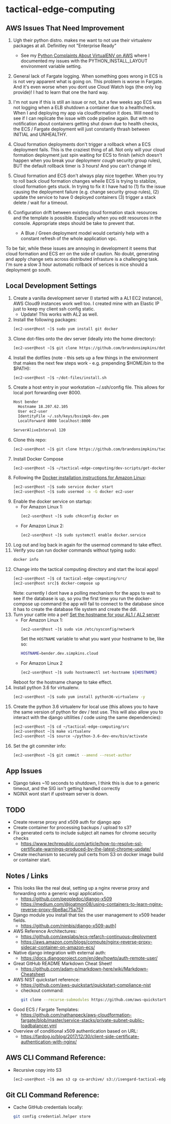 # tactical-edge-computing

## AWS Issues That Need Improvement

01. Ugh their python distro. makes me want to not use their virtualenv packages
    at all. Definitley not "Enterprise Ready"
    - See my [Python Complaints About VirtualENV on AWS](pip-install-error.txt)
      where I documented my issues with the PYTHON_INSTALL_LAYOUT environment
      variable setting.

02. General lack of Fargate logging. When something goes wrong in ECS is is not
    very apparent what is going on. This problem is worse in Fargate. And it's
    even worse when you dont use Cloud Watch logs (the only log provide)! I had
    to learn that one the hard way.

03. I'm not sure if this is still an issue or not, but a few weeks ago ECS was
    not logging when a ELB shutdown a container due to a healthcheck. When I
    and deploying my app via cloudformation it does. Will need to see if I can
    replicate the issue with code pipeline again. But with no notification
    about containers getting shut down due to health checks, the ECS / Fargate
    deployment will just constantly thrash between INITIAL and UNHEALTHY.

04. Cloud formation deployments don't trigger a rollback when a ECS deployment
    fails. This is the craziest thing of all. Not only will your cloud
    formation deployment just spin waiting for ECS to finish (which doesn't
    happen when you break your deploymenr *cough* security group rules), BUT
    the default rollback timer is 3 hours! And you can't change it!

05. Cloud formation and ECS don't always play nice together. When you try to
    roll back cloud formation changes wheile ECS is trying to stablize,
    cloud formation gets stuck. In trying to fix it I have had to (1) fix the
    issue causing the deployment failure (e.g. change security group rules),
    (2) update the service to have 0 deployed containers (3) trigger a stack
    delete / wait for a timeout.

06. Configuration drift between existing cloud formation stack resources and
    the template is possible. Especially when you edit resources in the
    console. Appropriate steps should be take to prevent that.
    - A Blue / Green deployment model would certainly help with a constant
      refresh of the whole application vpc.

To be fair, while these issues are annoying in development it seems that cloud
formation and ECS err on the side of caution. No doubt, generating and apply
change sets across distributed infrasture is a challenging task. I'm sure a
slow 3 hour automatic rollback of serices is nice should a deployment go south.

## Local Development Settings

01. Create a vanilla development server (I started with a AL1 EC2 instance), AWS
    Cloud9 instances work well too. I created mine with an Elastic IP just to
    keep my client ssh config static.
    - Update! This works with AL2 as well.
02. Install the following packages:
    ```bash
    [ec2-user@host ~]$ sudo yum install git docker
    ```
03. Clone dot-files onto the dev server (ideally into the home directory):
    ```bash
    [ec2-user@host ~]$ git clone https://github.com/brandonsimpkins/dot-files
    ```
04. Install the dotfiles (note - this sets up a few things in the environment
    that makes the next few steps work - e.g. prepending $HOME/bin to the
    $PATH):
    ```bash
    [ec2-user@host ~]$ ~/dot-files/install.sh
    ```
05. Create a host entry in your workstation ~/.ssh/config file. This allows for
    local port forwarding over 8000.
    ```bash
    Host bender
      Hostname 18.207.62.105
      User ec2-user
      IdentityFile ~/.ssh/keys/bssimpk-dev.pem
      LocalForward 8000 localhost:8000

    ServerAliveInterval 120
    ```
06. Clone this repo:
    ```bash
    [ec2-user@host ~]$ git clone https://github.com/brandonsimpkins/tactical-edge-computing
    ```
07. Install Docker Compose
    ```bash
    [ec2-user@host ~]$ ~/tactical-edge-computing/dev-scripts/get-docker-compose.sh
    ```
08. Following the [Docker installation instructions for Amazon Linux](https://docs.aws.amazon.com/AmazonECS/latest/developerguide/docker-basics.html):
    ```bash
    [ec2-user@host ~]$ sudo service docker start
    [ec2-user@host ~]$ sudo usermod -a -G docker ec2-user
    ```
09. Enable the docker service on startup:
    - For Amazon Linux 1:
      ```bash
      [ec2-user@host ~]$ sudo chkconfig docker on
      ```
    - For Amazon Linux 2:
      ```bash
      [ec2-user@host ~]$ sudo systemctl enable docker.service
      ```
10. Log out and log back in again for the usermod command to take effect.
11. Verify you can run docker commands without typing sudo:
    ```bash
    docker info
    ```
12. Change into the tactical computing directory and start the local apps!
    ```bash
    [ec2-user@host ~]$ cd tactical-edge-computing/src/
    [ec2-user@host src]$ docker-compose up
    ```
    Note: currently I dont have a polling mechanism for the apps to wait to see
    if the database is up, so you the first time you run the docker-compose up
    command the app will fail to connect to the database since it has to create
    the database file system and create the ddl.
13. Turn your cattle into a pet! [Set the hostname for your AL1 / AL2  server](https://docs.aws.amazon.com/AWSEC2/latest/UserGuide/set-hostname.html)
    - For Amazon Linux 1:
      ```bash
      [ec2-user@host ~]$ sudo vim /etc/sysconfig/network
      ```
      Set the `HOSTNAME` variable to what you want your hostname to be, like so:
      ```bash
      HOSTNAME=bender.dev.simpkins.cloud
      ```
    - For Amazon Linux 2
      ```bash
      [ec2-user@host ~]$ sudo hostnamectl set-hostname ${HOSTNAME}
      ```
    Reboot for the hostname change to take effect.
14. Install python 3.6 for virtualenv.
    ```bash
    [ec2-user@host ~]$ sudo yum install python36-virtualenv -y
    ```
15. Create the python 3.6 virtualenv for local use (this allows you to have the
    same version of python for dev / test use. This will also allow you to
    interact with the django ultilities / code using the same dependencies):
    ```bash
    [ec2-user@host ~]$ cd ~/tactical-edge-computing/src
    [ec2-user@host ~]$ make virtualenv
    [ec2-user@host ~]$ source ~/python-3.6-dev-env/bin/activate
    ```
16. Set the git commiter info:
    ```bash
    [ec2-user@host ~]$ git commit --amend --reset-author
    ```

##  App Issues
- Django takes ~10 seconds to shutdown, I think this is due to a generic
  timeout, and the SIG isn't getting handled correctly
- NGINX wont start if upstream server is down.



## TODO
- Create reverse proxy and x509 auth for django app
- Create container for processing backups / upload to s3?
- Fix generated certs to include subject alt names for chrome security checks
  - https://www.techrepublic.com/article/how-to-resolve-ssl-certificate-warnings-produced-by-the-latest-chrome-update/
- Create mechanism to securely pull certs from S3 on docker image build or
  container start.

## Notes / Links
- This looks like the real deal, setting up a nginx reverse proxy and
  forwarding onto a generic wsgi application.
  - https://github.com/peopledoc/django-x509
  - https://medium.com/@joatmon08/using-containers-to-learn-nginx-reverse-proxy-6be8ac75a757
- Django module you install that ties the user management to x509 header
  fields.
  - https://github.com/nimbis/django-x509-auth]
- AWS Reference Architectures:
  - https://github.com/awslabs/ecs-refarch-continuous-deployment
  - https://aws.amazon.com/blogs/compute/nginx-reverse-proxy-sidecar-container-on-amazon-ecs/
- Native django integration with external auth:
  - https://docs.djangoproject.com/en/dev/howto/auth-remote-user/
- Great GitHub README Markdown Cheat Sheet!
  - https://github.com/adam-p/markdown-here/wiki/Markdown-Cheatsheet
- AWS NIST quickstart reference:
  - https://github.com/aws-quickstart/quickstart-compliance-nist
  - checkout command:
    ```bash
    git clone --recurse-submodules https://github.com/aws-quickstart/quickstart-compliance-nist
    ```
- Good ECS / Fargate Templates:
  - https://github.com/nathanpeck/aws-cloudformation-fargate/blob/master/service-stacks/private-subnet-public-loadbalancer.yml
- Overview of conditional x509 authentication based on URL:
  -  https://fardog.io/blog/2017/12/30/client-side-certificate-authentication-with-nginx/



## AWS CLI Command Reference:
- Recursive copy into S3
  ```bash
  [ec2-user@host ~]$ aws s3 cp ca-archive/ s3://isengard-tactical-edge-computing-dev-bucket/ca-archive --recursive
  ```

## Git CLI Command Reference:
- Cache GitHub credentials locally:
  ```bash
  git config credential.helper store
  ```
